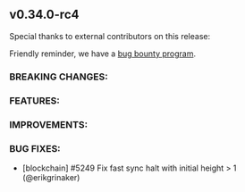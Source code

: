 ## v0.34.0-rc4

Special thanks to external contributors on this release:

Friendly reminder, we have a [bug bounty program](https://hackerone.com/tendermint).

### BREAKING CHANGES:

### FEATURES:

### IMPROVEMENTS:

### BUG FIXES:

- [blockchain] \#5249 Fix fast sync halt with initial height > 1 (@erikgrinaker)